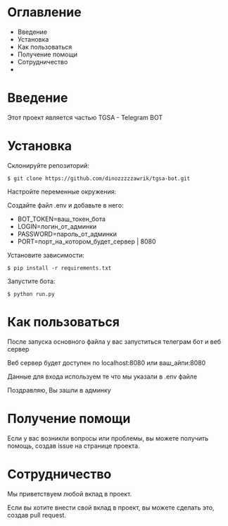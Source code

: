 Оглавление
=
- Введение
- Установка
- Как пользоваться
- Получение помощи
- Сотрудничество
- 
Введение
=

Этот проект является частью TGSA - Telegram BOT

Установка
=

Склонируйте репозиторий:


    $ git clone https://github.com/dinozzzzzawrik/tgsa-bot.git


Настройте переменные окружения:

Создайте файл .env и добавьте в него:

- BOT_TOKEN=ваш_токен_бота
- LOGIN=логин_от_админки
- PASSWORD=пароль_от_админки
- PORT=порт_на_котором_будет_сервер | 8080


Установите зависимости:

    $ pip install -r requirements.txt

Запустите бота:

    $ python run.py

Как пользоваться
=

После запуска основного файла у вас запуститься телеграм бот и веб сервер

Веб сервер будет доступен по localhost:8080 или ваш_айпи:8080

Данные для входа используем те что мы указали в .env файле

Поздравляю, Вы зашли в админку


Получение помощи
=
Если у вас возникли вопросы или проблемы, вы можете получить помощь, создав issue на странице проекта.

Сотрудничество
=

Мы приветствуем любой вклад в проект.

Если вы хотите внести свой вклад в проект, вы можете сделать это, создав pull request.

